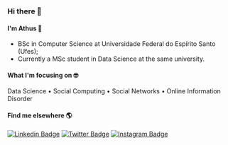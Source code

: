 ### Hi there 👋

#### I'm Athus 🙂

* BSc in Computer Science at Universidade Federal do Espírito Santo (Ufes);
* Currently a MSc student in Data Science at the same university.

#### What I'm focusing on 🤓

Data Science • Social Computing • Social Networks • Online Information Disorder

#### Find me elsewhere 🌎

[![Linkedin Badge](https://img.shields.io/badge/LinkedIn-0077B5?style=for-the-badge&logo=linkedin&logoColor=white&link=https://www.linkedin.com/in/athuscavalini/)](https://www.linkedin.com/in/athuscavalini/) 
[![Twitter Badge](https://img.shields.io/badge/Twitter-1DA1F2?style=for-the-badge&logo=twitter&logoColor=white&link=https://twitter.com/athus)](https://twitter.com/athus)
[![Instagram Badge](https://img.shields.io/badge/Instagram-E4405F?style=for-the-badge&logo=instagram&logoColor=white&link=https://instagram.com/athus)](https://instagram.com/athus)


<!--
**athuscavalini/athuscavalini** is a ✨ _special_ ✨ repository because its `README.md` (this file) appears on your GitHub profile.

Here are some ideas to get you started:

- 🔭 I’m currently working on ...
- 🌱 I’m currently learning ...
- 👯 I’m looking to collaborate on ...
- 🤔 I’m looking for help with ...
- 💬 Ask me about ...
- 📫 How to reach me: ...
- 😄 Pronouns: ...
- ⚡ Fun fact: ...
-->
